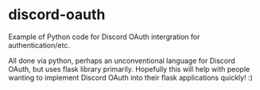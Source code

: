 # discord-oauth
Example of Python code for Discord OAuth intergration for authentication/etc.

All done via python, perhaps an unconventional language for Discord OAuth, but uses flask library primarily.
Hopefully this will help with people wanting to implement Discord OAuth into their flask applications quickly! :)
